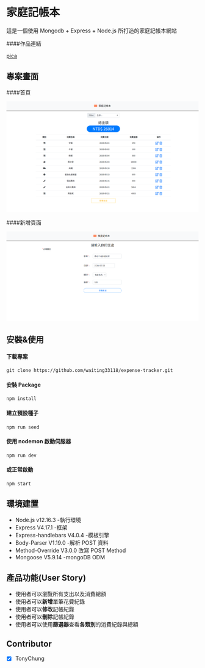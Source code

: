 # 家庭記帳本

這是一個使用 Mongodb + Express + Node.js 所打造的家庭記帳本網站

####作品連結

[pica](https://nodeca.github.io/pica/demo/)

## 專案畫面

####首頁

![專案畫面](/public/images/project_screenshot.png)

####新增頁面

![專案畫面](/public/images/project_screenshot2.png)

## 安裝&使用

#### 下載專案

```
git clone https://github.com/waiting33118/expense-tracker.git
```

#### 安裝 Package

```
npm install
```

#### 建立預設種子

```
npm run seed
```

#### 使用 nodemon 啟動伺服器

```
npm run dev
```

#### 或正常啟動

```
npm start
```

## 環境建置

- Node.js v12.16.3 -執行環境
- Express V4.17.1 -框架
- Express-handlebars V4.0.4 -模板引擎
- Body-Parser V1.19.0 -解析 POST 資料
- Method-Override V3.0.0 改寫 POST Method
- Mongoose V5.9.14 -mongoDB ODM

## 產品功能(User Story)

- 使用者可以瀏覽所有支出以及消費總額
- 使用者可以**新增**單筆花費紀錄
- 使用者可以**修改**記帳紀錄
- 使用者可以**刪除**記帳紀錄
- 使用者可以使用**篩選器**查看**各類別**的消費紀錄與總額

## Contributor

- [x] TonyChung
